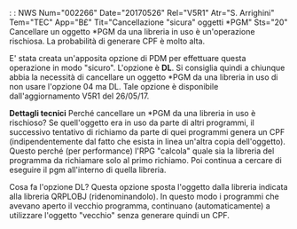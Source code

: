  :  : NWS Num="002266" Date="20170526" Rel="V5R1" Atr="S. Arrighini" Tem="TEC" App="B£" Tit="Cancellazione "sicura" oggetti *PGM" Sts="20"
Cancellare un oggetto *PGM da una libreria in uso è un'operazione rischiosa.
La probabilità di generare CPF è molto alta.

E' stata creata un'apposita opzione di PDM per effettuare questa operazione in modo "sicuro".
L'opzione è <b>DL</b>.
Si consiglia quindi a chiunque abbia la necessità di cancellare un oggetto *PGM da una libreria in
uso di non usare l'opzione 04 ma DL.
Tale opzione è disponibile dall'aggiornamento V5R1 del 26/05/17.

<b>Dettagli tecnici</b>
Perché cancellare un *PGM da una libreria in uso è rischioso?
Se quell'oggetto era in uso da parte di altri programmi, il successivo tentativo di richiamo da parte di quei programmi genera un CPF (indipendentemente dal fatto che esista in linea un'altra copia dell'oggetto).
Questo perché (per performance) l'RPG "calcola" quale sia la libreria del programma da richiamare solo al primo richiamo. Poi continua a cercare di eseguire il pgm all'interno di quella libreria.

Cosa fa l'opzione DL?
Questa opzione sposta l'oggetto dalla libreria indicata alla libreria QRPLOBJ (ridenominandolo).
In questo modo i programmi che avevano aperto il vecchio programma, continuano (automaticamente) a utilizzare l'oggetto "vecchio" senza generare quindi un CPF.
